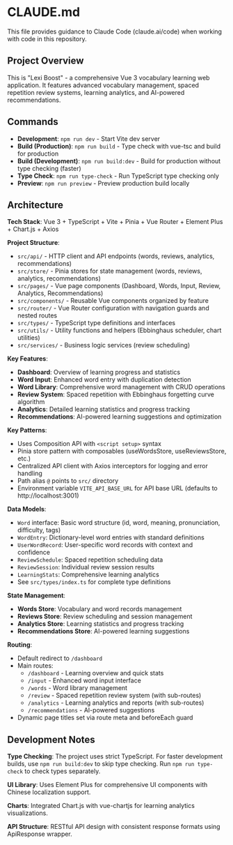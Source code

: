 # CLAUDE.md

This file provides guidance to Claude Code (claude.ai/code) when working with code in this repository.

## Project Overview

This is "Lexi Boost" - a comprehensive Vue 3 vocabulary learning web application. It features advanced vocabulary management, spaced repetition review systems, learning analytics, and AI-powered recommendations.

## Commands

- **Development**: `npm run dev` - Start Vite dev server
- **Build (Production)**: `npm run build` - Type check with vue-tsc and build for production
- **Build (Development)**: `npm run build:dev` - Build for production without type checking (faster)
- **Type Check**: `npm run type-check` - Run TypeScript type checking only
- **Preview**: `npm run preview` - Preview production build locally

## Architecture

**Tech Stack**: Vue 3 + TypeScript + Vite + Pinia + Vue Router + Element Plus + Chart.js + Axios

**Project Structure**:
- `src/api/` - HTTP client and API endpoints (words, reviews, analytics, recommendations)
- `src/store/` - Pinia stores for state management (words, reviews, analytics, recommendations)
- `src/pages/` - Vue page components (Dashboard, Words, Input, Review, Analytics, Recommendations)
- `src/components/` - Reusable Vue components organized by feature
- `src/router/` - Vue Router configuration with navigation guards and nested routes
- `src/types/` - TypeScript type definitions and interfaces
- `src/utils/` - Utility functions and helpers (Ebbinghaus scheduler, chart utilities)
- `src/services/` - Business logic services (review scheduling)

**Key Features**:
- **Dashboard**: Overview of learning progress and statistics
- **Word Input**: Enhanced word entry with duplication detection
- **Word Library**: Comprehensive word management with CRUD operations
- **Review System**: Spaced repetition with Ebbinghaus forgetting curve algorithm
- **Analytics**: Detailed learning statistics and progress tracking
- **Recommendations**: AI-powered learning suggestions and optimization

**Key Patterns**:
- Uses Composition API with `<script setup>` syntax
- Pinia store pattern with composables (useWordsStore, useReviewsStore, etc.)
- Centralized API client with Axios interceptors for logging and error handling
- Path alias `@` points to `src/` directory
- Environment variable `VITE_API_BASE_URL` for API base URL (defaults to http://localhost:3001)

**Data Models**:
- `Word` interface: Basic word structure (id, word, meaning, pronunciation, difficulty, tags)
- `WordEntry`: Dictionary-level word entries with standard definitions
- `UserWordRecord`: User-specific word records with context and confidence
- `ReviewSchedule`: Spaced repetition scheduling data
- `ReviewSession`: Individual review session results
- `LearningStats`: Comprehensive learning analytics
- See `src/types/index.ts` for complete type definitions

**State Management**:
- **Words Store**: Vocabulary and word records management
- **Reviews Store**: Review scheduling and session management
- **Analytics Store**: Learning statistics and progress tracking
- **Recommendations Store**: AI-powered learning suggestions

**Routing**:
- Default redirect to `/dashboard`
- Main routes:
  - `/dashboard` - Learning overview and quick stats
  - `/input` - Enhanced word input interface
  - `/words` - Word library management
  - `/review` - Spaced repetition review system (with sub-routes)
  - `/analytics` - Learning analytics and reports (with sub-routes)
  - `/recommendations` - AI-powered suggestions
- Dynamic page titles set via route meta and beforeEach guard

## Development Notes

**Type Checking**: The project uses strict TypeScript. For faster development builds, use `npm run build:dev` to skip type checking. Run `npm run type-check` to check types separately.

**UI Library**: Uses Element Plus for comprehensive UI components with Chinese localization support.

**Charts**: Integrated Chart.js with vue-chartjs for learning analytics visualizations.

**API Structure**: RESTful API design with consistent response formats using ApiResponse<T> wrapper.